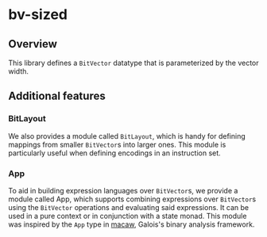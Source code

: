 # bv-sized

## Overview

This library defines a `BitVector` datatype that is parameterized by the vector width.

## Additional features

### BitLayout

We also provides a module called `BitLayout`, which is handy for defining mappings
from smaller `BitVector`s into larger ones. This module is particularly useful when
defining encodings in an instruction set.

### App

To aid in building expression languages over `BitVector`s, we provide a module called
App, which supports combining expressions over `BitVector`s using the `BitVector`
operations and evaluating said expressions. It can be used in a pure context or in
conjunction with a state monad. This module was inspired by the `App` type in
[macaw](https://github.com/GaloisInc/macaw), Galois's binary analysis framework.
